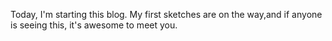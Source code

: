 Today, I'm starting this blog. My first sketches are on the way,and if anyone is seeing this, it's awesome to meet you.
